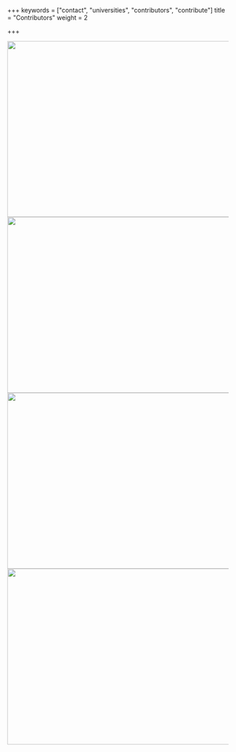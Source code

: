 +++
keywords = ["contact", "universities", "contributors", "contribute"]
title = "Contributors"
weight = 2

+++
<div class="gallery"> <img src="/upload/logo.png" width="600" height="400"> </div>

<div class="gallery">
<img src="/upload/logo.png" width="600" height="400">
</div>

<div class="gallery">
<img src="/upload/logo.png" width="600" height="400">
</div>

<div class="gallery">
<img src="/upload/logo.png" width="600" height="400">
</div>